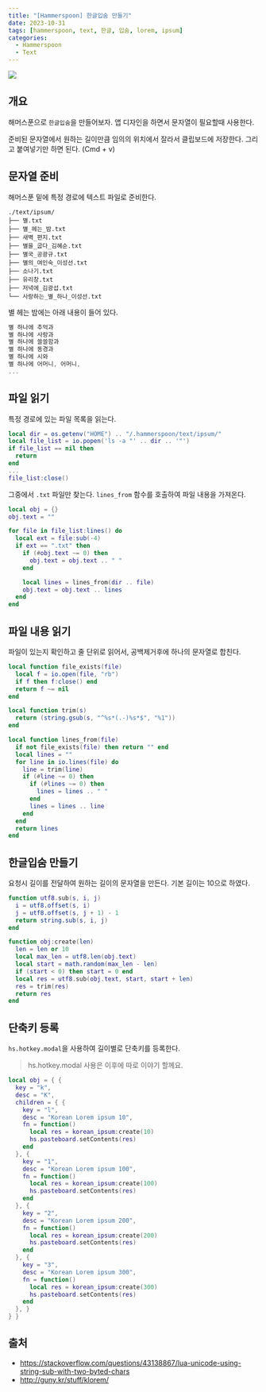 ```yaml
---
title: "[Hammerspoon] 한글입숨 만들기"
date: 2023-10-31
tags: [hammerspoon, text, 한글, 입숨, lorem, ipsum]
categories:
  - Hammerspoon
  - Text
---
```


![](https://i.imgur.com/xz7fwIK.png)

## 개요

해머스푼으로 `한글입숨`을 만들어보자.
앱 디자인을 하면서 문자열이 필요할때 사용한다.

준비된 문자열에서 원하는 길이만큼 임의의 위치에서 잘라서 클립보드에 저장한다.
그리고 붙여넣기만 하면 된다. (Cmd + v)

## 문자열 준비

해머스푼 밑에 특정 경로에 텍스트 파일로 준비한다.

```shell
./text/ipsum/
├── 별.txt
├── 별_헤는_밤.txt
├── 새벽_편지.txt
├── 별을_굽다_김혜순.txt
├── 별국_공광규.txt
├── 별의_여인숙_이성선.txt
├── 소나기.txt
├── 유리창.txt
├── 저녁에_김광섭.txt
└── 사랑하는_별_하나_이성선.txt
```

별 헤는 밤에는 아래 내용이 들어 있다.

```dart
별 하나에 추억과
별 하나에 사랑과
별 하나에 쓸쓸함과
별 하나에 동경과
별 하나에 시와
별 하나에 어머니, 어머니,
...
```

## 파일 읽기

특정 경로에 있는 파일 목록을 읽는다.

```lua
local dir = os.getenv("HOME") .. "/.hammerspoon/text/ipsum/"
local file_list = io.popen('ls -a "' .. dir .. '"')
if file_list == nil then
  return
end
...
file_list:close()
```

그중에서 `.txt` 파일만 찾는다.
`lines_from` 함수를 호출하여 파일 내용을 가져온다.

```lua
local obj = {}
obj.text = ""

for file in file_list:lines() do
  local ext = file:sub(-4)
  if ext == ".txt" then
    if (#obj.text ~= 0) then
      obj.text = obj.text .. " "
    end

    local lines = lines_from(dir .. file)
    obj.text = obj.text .. lines
  end
end
```

## 파일 내용 읽기

파일이 있는지 확인하고
줄 단위로 읽어서, 공백제거후에 하나의 문자열로 합친다.

```lua
local function file_exists(file)
  local f = io.open(file, "rb")
  if f then f:close() end
  return f ~= nil
end

local function trim(s)
  return (string.gsub(s, "^%s*(.-)%s*$", "%1"))
end

local function lines_from(file)
  if not file_exists(file) then return "" end
  local lines = ""
  for line in io.lines(file) do
    line = trim(line)
    if (#line ~= 0) then
      if (#lines ~= 0) then
        lines = lines .. " "
      end
      lines = lines .. line
    end
  end
  return lines
end
```


## 한글입숨 만들기

요청시 길이를 전달하여 원하는 길이의 문자열을 만든다.
기본 길이는 10으로 하였다.

```lua
function utf8.sub(s, i, j)
  i = utf8.offset(s, i)
  j = utf8.offset(s, j + 1) - 1
  return string.sub(s, i, j)
end

function obj:create(len)
  len = len or 10
  local max_len = utf8.len(obj.text)
  local start = math.random(max_len - len)
  if (start < 0) then start = 0 end
  local res = utf8.sub(obj.text, start, start + len)
  res = trim(res)
  return res
end
```

## 단축키 등록

`hs.hotkey.modal`을 사용하여 길이별로 단축키를 등록한다.

> hs.hotkey.modal 사용은 이후에 따로 이야기 할께요.

```lua
local obj = { {
  key = "k",
  desc = "K",
  children = { {
    key = "l",
    desc = "Korean Lorem ipsum 10",
    fn = function()
      local res = korean_ipsum:create(10)
      hs.pasteboard.setContents(res)
    end
  }, {
    key = "1",
    desc = "Korean Lorem ipsum 100",
    fn = function()
      local res = korean_ipsum:create(100)
      hs.pasteboard.setContents(res)
    end
  }, {
    key = "2",
    desc = "Korean Lorem ipsum 200",
    fn = function()
      local res = korean_ipsum:create(200)
      hs.pasteboard.setContents(res)
    end
  }, {
    key = "3",
    desc = "Korean Lorem ipsum 300",
    fn = function()
      local res = korean_ipsum:create(300)
      hs.pasteboard.setContents(res)
    end
  }, }
} }
```

## 출처 

- https://stackoverflow.com/questions/43138867/lua-unicode-using-string-sub-with-two-byted-chars
- http://guny.kr/stuff/klorem/
